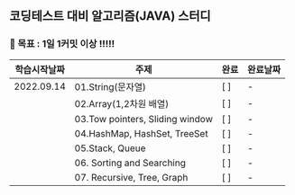 ## 코딩테스트 대비 알고리즘(JAVA) 스터디

### 🚩 목표 : 1일 1커밋 이상 !!!!!

| 학습시작날짜     | 주제                              | 완료             | 완료날짜 |
|------------|---------------------------------|----------------|------|
| 2022.09.14 | 01.String(문자열)                  | [  ]           | -    |
| | 02.Array(1,2차원 배열)              | [ ]            | -    |
| | 03.Tow pointers, Sliding window |[ ] | -    |
| | 04.HashMap, HashSet, TreeSet    |  [ ]              | -    |
| | 05.Stack, Queue                 |   [ ]             | -    |
| | 06. Sorting and Searching       |    [ ]            | -    |
| | 07. Recursive, Tree, Graph      |   [ ]             | -    |
